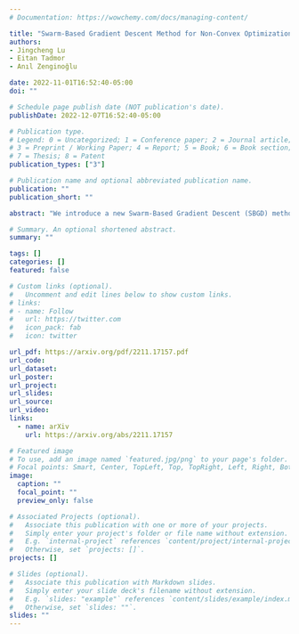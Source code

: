 ```yaml
---
# Documentation: https://wowchemy.com/docs/managing-content/

title: "Swarm-Based Gradient Descent Method for Non-Convex Optimization"
authors: 
- Jingcheng Lu
- Eitan Tadmor
- Anıl Zenginoğlu

date: 2022-11-01T16:52:40-05:00
doi: ""

# Schedule page publish date (NOT publication's date).
publishDate: 2022-12-07T16:52:40-05:00

# Publication type.
# Legend: 0 = Uncategorized; 1 = Conference paper; 2 = Journal article;
# 3 = Preprint / Working Paper; 4 = Report; 5 = Book; 6 = Book section;
# 7 = Thesis; 8 = Patent
publication_types: ["3"]

# Publication name and optional abbreviated publication name.
publication: ""
publication_short: ""

abstract: "We introduce a new Swarm-Based Gradient Descent (SBGD) method for non-convex optimization. The swarm consists of agents, each is identified with a position, $x$, and mass, $m$. The key to their dynamics is communication: masses are being transferred from agents at high ground to low(-est) ground. At the same time, agents change positions with step size, $h=h(x,m)$, adjusted to their relative mass: heavier agents proceed with small time-steps in the direction of local gradient, while lighter agents take larger time-steps based on a backtracking protocol. Accordingly, the crowd of agents is dynamically divided between 'heavier' leaders, expected to approach local minima, and 'lighter' explorers. With their large-step protocol, explorers are expected to encounter improved position for the swarm; if they do, then they assume the role of 'heavy' swarm leaders and so on. Convergence analysis and numerical simulations in one-, two-, and 20-dimensional benchmarks demonstrate the effectiveness of SBGD as a global optimizer. "

# Summary. An optional shortened abstract.
summary: ""

tags: []
categories: []
featured: false

# Custom links (optional).
#   Uncomment and edit lines below to show custom links.
# links:
# - name: Follow
#   url: https://twitter.com
#   icon_pack: fab
#   icon: twitter

url_pdf: https://arxiv.org/pdf/2211.17157.pdf
url_code:
url_dataset:
url_poster:
url_project:
url_slides:
url_source:
url_video:
links:
  - name: arXiv
    url: https://arxiv.org/abs/2211.17157

# Featured image
# To use, add an image named `featured.jpg/png` to your page's folder. 
# Focal points: Smart, Center, TopLeft, Top, TopRight, Left, Right, BottomLeft, Bottom, BottomRight.
image:
  caption: ""
  focal_point: ""
  preview_only: false

# Associated Projects (optional).
#   Associate this publication with one or more of your projects.
#   Simply enter your project's folder or file name without extension.
#   E.g. `internal-project` references `content/project/internal-project/index.md`.
#   Otherwise, set `projects: []`.
projects: []

# Slides (optional).
#   Associate this publication with Markdown slides.
#   Simply enter your slide deck's filename without extension.
#   E.g. `slides: "example"` references `content/slides/example/index.md`.
#   Otherwise, set `slides: ""`.
slides: ""
---
```

